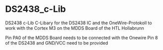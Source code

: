 # DS2438_c-Lib
DS2438 c-Lib
C-Libary for the DS2438 IC and the OneWire-Protokoll to work with the Cortex M3 on the MDDS Board of the HTL Hollabrunn

Pin PA0 of the MDDS Board needs to be connected with the Onewire Pin 8 of the DS2438 and GND/VCC need to be provided
